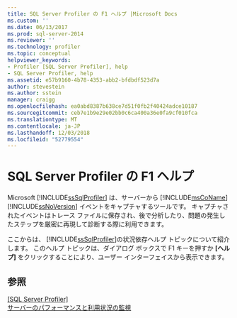 ```yaml
---
title: SQL Server Profiler の F1 ヘルプ |Microsoft Docs
ms.custom: ''
ms.date: 06/13/2017
ms.prod: sql-server-2014
ms.reviewer: ''
ms.technology: profiler
ms.topic: conceptual
helpviewer_keywords:
- Profiler [SQL Server Profiler], help
- SQL Server Profiler, help
ms.assetid: e57b9160-4b78-4353-abb2-bfdbdf523d7a
author: stevestein
ms.author: sstein
manager: craigg
ms.openlocfilehash: ea0abd8387b638ce7d51f0fb2f40424adce10187
ms.sourcegitcommit: ceb7e1b9e29e02bb0c6ca400a36e0fa9cf010fca
ms.translationtype: MT
ms.contentlocale: ja-JP
ms.lasthandoff: 12/03/2018
ms.locfileid: "52779554"
---
```

# <a name="sql-server-profiler-f1-help"></a>SQL Server Profiler の F1 ヘルプ
  Microsoft [!INCLUDE[ssSqlProfiler](../../includes/sssqlprofiler-md.md)] は、サーバーから [!INCLUDE[msCoName](../../includes/msconame-md.md)] [!INCLUDE[ssNoVersion](../../includes/ssnoversion-md.md)] イベントをキャプチャするツールです。 キャプチャされたイベントはトレース ファイルに保存され、後で分析したり、問題の発生したステップを厳密に再現して診断する際に利用できます。  
  
 ここからは、 [!INCLUDE[ssSqlProfiler](../../includes/sssqlprofiler-md.md)]の状況依存ヘルプ トピックについて紹介します。 このヘルプ トピックは、ダイアログ ボックスで F1 キーを押すか **[ヘルプ]** をクリックすることにより、ユーザー インターフェイスから表示できます。  
  
## <a name="see-also"></a>参照  
 [[SQL Server Profiler]](sql-server-profiler.md)   
 [サーバーのパフォーマンスと利用状況の監視](../../relational-databases/performance/server-performance-and-activity-monitoring.md)  
  
  

